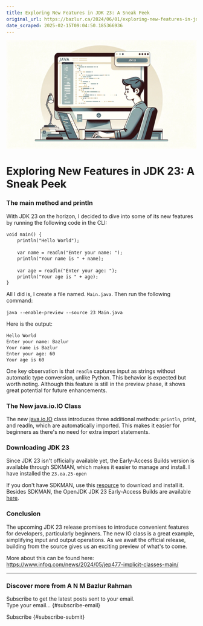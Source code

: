 ```yaml
---
title: Exploring New Features in JDK 23: A Sneak Peek
original_url: https://bazlur.ca/2024/06/01/exploring-new-features-in-jdk-23-a-sneak-peek/
date_scraped: 2025-02-15T09:04:50.185366936
---
```


![](images/dall-e-2024-05-31-04.10.40-an-elegant-and-simple-illustration-of-a-java-developer-working-on-a-computer-with-a-screen-displaying-a-jdk-23-code-example.-the-background-is-minimal.webp)

Exploring New Features in JDK 23: A Sneak Peek
==============================================

### The main method and println

With JDK 23 on the horizon, I decided to dive into some of its new features by running the following code in the CLI:

```
void main() {
    println("Hello World");

    var name = readln("Enter your name: ");
    println("Your name is " + name);

    var age = readln("Enter your age: ");
    println("Your age is " + age);
}
```

All I did is, I create a file named. `Main.java`. Then run the following command:

`java --enable-preview --source 23 Main.java`

Here is the output:

    Hello World
    Enter your name: Bazlur
    Your name is Bazlur
    Enter your age: 60
    Your age is 60

One key observation is that `readln` captures input as strings without automatic type conversion, unlike Python. This behavior is expected but worth noting. Although this feature is still in the preview phase, it shows great potential for future enhancements.

### The New java.io.IO Class

The new [java.io.IO](https://github.com/openjdk/jdk/blob/jdk-23%2B25/src/java.base/share/classes/java/io/IO.java) class introduces three additional methods: `println`, print, and readln, which are automatically imported. This makes it easier for beginners as there's no need for extra import statements.

### Downloading JDK 23

Since JDK 23 isn't officially available yet, the Early-Access Builds version is available through SDKMAN, which makes it easier to manage and install. I have installed the `23.ea.25-open`

If you don't have SDKMAN, use this [resource](https://sdkman.io/install#:~:text=It%20effortlessly%20sets%20up%20on,both%20Bash%20and%20ZSH%20shells.) to download and install it. Besides SDKMAN, the OpenJDK JDK 23 Early-Access Builds are available [here](https://jdk.java.net/23/).

### Conclusion

The upcoming JDK 23 release promises to introduce convenient features for developers, particularly beginners. The new IO class is a great example, simplifying input and output operations. As we await the official release, building from the source gives us an exciting preview of what's to come.

More about this can be found here: <https://www.infoq.com/news/2024/05/jep477-implicit-classes-main/>  

*** ** * ** ***

### Discover more from A N M Bazlur Rahman

Subscribe to get the latest posts sent to your email.  
Type your email... {#subscribe-email}

Subscribe {#subscribe-submit}
